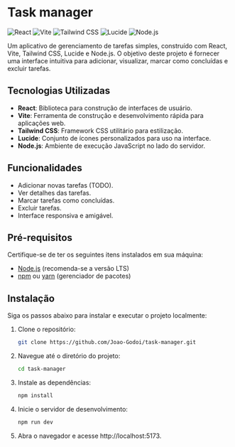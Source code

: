 # Task manager

![React](https://img.shields.io/badge/React-61DAFB?&style=for-the-badge&logo=react&logoColor=white)
![Vite](https://img.shields.io/badge/Vite-643CFF?&style=for-the-badge&logo=vite&logoColor=white)
![Tailwind CSS](https://img.shields.io/badge/Tailwind%20CSS-06B6D4?&style=for-the-badge&logo=tailwindcss&logoColor=white)
![Lucide](https://img.shields.io/badge/Lucide-4A4A4A?&style=for-the-badge&logo=lucide&logoColor=white)
![Node.js](https://img.shields.io/badge/Node.js-8CC84B?&style=for-the-badge&logo=node.js&logoColor=white)

Um aplicativo de gerenciamento de tarefas simples, construído com React, Vite, Tailwind CSS, Lucide e Node.js. O objetivo deste projeto é fornecer uma interface intuitiva para adicionar, visualizar, marcar como concluídas e excluir tarefas.

## Tecnologias Utilizadas

- **React**: Biblioteca para construção de interfaces de usuário.
- **Vite**: Ferramenta de construção e desenvolvimento rápida para aplicações web.
- **Tailwind CSS**: Framework CSS utilitário para estilização.
- **Lucide**: Conjunto de ícones personalizados para uso na interface.
- **Node.js**: Ambiente de execução JavaScript no lado do servidor.

## Funcionalidades

- Adicionar novas tarefas (TODO).
- Ver detalhes das tarefas.
- Marcar tarefas como concluídas.
- Excluir tarefas.
- Interface responsiva e amigável.

## Pré-requisitos

Certifique-se de ter os seguintes itens instalados em sua máquina:

- [Node.js](https://nodejs.org/) (recomenda-se a versão LTS)
- [npm](https://www.npmjs.com/) ou [yarn](https://yarnpkg.com/) (gerenciador de pacotes)

## Instalação

Siga os passos abaixo para instalar e executar o projeto localmente:

1. Clone o repositório:

   ```bash
   git clone https://github.com/Joao-Godoi/task-manager.git
   ```

2. Navegue até o diretório do projeto:

   ```bash
   cd task-manager
   ```

3. Instale as dependências:

   ```bash
   npm install
   ```

4. Inicie o servidor de desenvolvimento:

   ```bash
   npm run dev
   ```

5. Abra o navegador e acesse http://localhost:5173.
